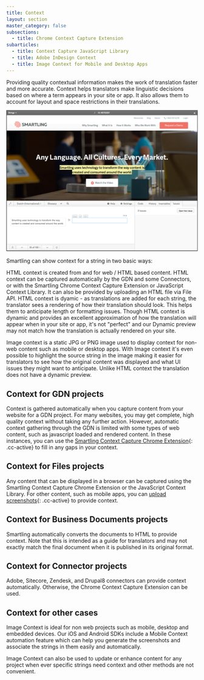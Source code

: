 ```yaml
---
title: Context
layout: section
master_category: false
subsections:
  - title: Chrome Context Capture Extension
subarticles:
  - title: Context Capture JavaScript Library
  - title: Adobe InDesign Context
  - title: Image Context for Mobile and Desktop Apps
---
```


Providing quality contextual information makes the work of translation faster and more accurate. Context helps translators make linguistic decisions based on where a term appears in your site or app. It also allows them to account for layout and space restrictions in their translations.

![](/uploads/versions/smartling___translations_management---x----1178-869x---.png)

Smartling can show context for a string in two basic ways: 

 HTML context is created from and for web / HTML based content. HTML context can be captured automatically by the GDN and some Connectors, or with the Smartling Chrome Context Capture Extension or JavaScript Context Library. It can also be provided by uploading an HTML file via File API.  HTML context is dyamic - as translations are added for each string, the translator sees a rendering of how their translation should look. This helps them to anticipate length or formatting issues. Though HTML context is dynamic and provides an excellent approximation of how the translation will appear when in your site or app, it's not "perfect" and our Dynamic preview may not match how the translation is actually rendered on your site.

Image context is a static JPG or PNG image used to display context for non-web content such as mobile or desktop apps.  With Image context it's even possible to highlight the source string in the image making it easier for translators to see how the original content was displayed and what UI issues they might want to anticipate.  Unlike HTML context the translation does not have a dynamic preview.  

## Context for GDN projects

Context is gathered automatically when you capture content from your website for a GDN project. For many websites, you may get complete, high quality context without taking any further action. However, automatic context gathering through the GDN is limited with some types of web content, such as javascript loaded and rendered content. In these instances, you can use the [Smartling Context Capture Chrome Extension](/knowledge-base/sections/chrome-context-capture-extension/){: .cc-active} to fill in any gaps in your context.

## Context for Files projects

Any content that can be displayed in a browser can be captured using the Smartling Context Capture Chrome Extension or the JavaScript Context Library. For other content, such as mobile apps, you can [upload screenshots](/knowledge-base/articles/adding-image-context-for-mobile-and-desktop-application-files/){: .cc-active} to provide context.

## Context for Business Documents projects

Smartling automatically converts the documents to HTML to provide context. Note that this is intended as a guide for translators and may not exactly match the final document when it is published in its original format.

## Context for Connector projects

Adobe, Sitecore, Zendesk, and Drupal8 connectors can provide context automatically. Otherwise, the Chrome Context Capture Extension can be used.

## Context for other cases
Image Context is ideal for non web projects such as mobile, desktop and embedded devices.  Our iOS and Android SDKs include a Mobile Context automation feature which can help you generate the screenshots and associate the strings in them easily and automatically.

Image Context can also be used to update or enhance content for any project when ever specific strings need context and other methods are not convenient.
